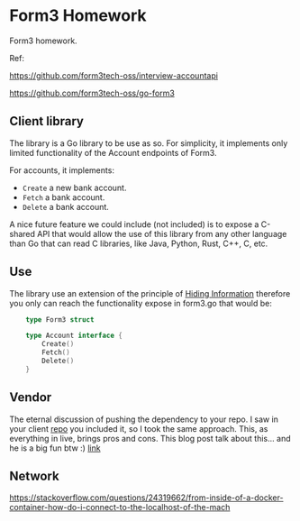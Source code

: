 # Form3 Homework

Form3 homework.

Ref:

https://github.com/form3tech-oss/interview-accountapi

https://github.com/form3tech-oss/go-form3

## Client library

The library is a Go library to be use as so. For simplicity, it implements only limited functionality of the Account endpoints of Form3.

For accounts, it implements:
- `Create` a new bank account.
- `Fetch` a bank account.
- `Delete` a bank account.

A nice future feature we could include (not included) is to expose a C-shared API that would allow the use of this library from any other language than Go that can read C libraries, like Java, Python, Rust, C++, C, etc.

## Use

The library use an extension of the principle of [Hiding Information](https://en.wikipedia.org/wiki/Information_hiding) therefore you only can reach the functionality expose in form3.go that would be:
```go
    type Form3 struct
```

```go
    type Account interface {
        Create()
        Fetch()
        Delete()
    }
```

## Vendor

The eternal discussion of pushing the dependency to your repo. I saw in your client [repo](https://github.com/form3tech-oss/go-form3) you included it, so I took the same approach.
This, as everything in live, brings pros and cons.
This blog post talk about this... and he is a big fun btw :) [link](https://blog.boot.dev/golang/should-you-commit-the-vendor-folder-in-go/)


## Network
https://stackoverflow.com/questions/24319662/from-inside-of-a-docker-container-how-do-i-connect-to-the-localhost-of-the-mach
